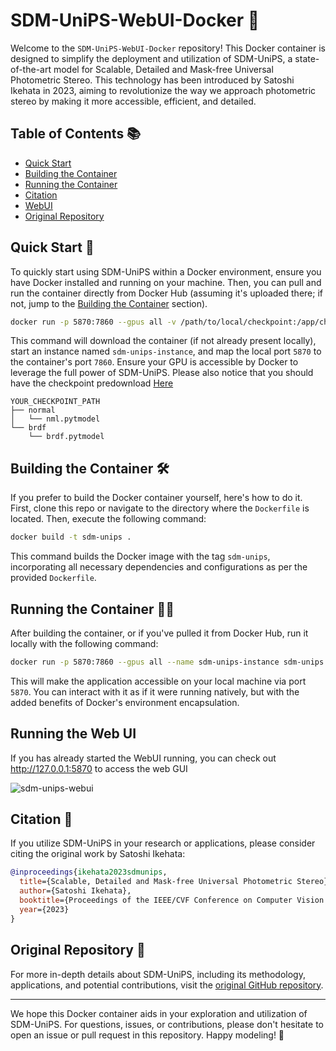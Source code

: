 # SDM-UniPS-WebUI-Docker  🐳

Welcome to the `SDM-UniPS-WebUI-Docker` repository! This Docker container is designed to simplify the deployment and utilization of SDM-UniPS, a state-of-the-art model for Scalable, Detailed and Mask-free Universal Photometric Stereo. This technology has been introduced by Satoshi Ikehata in 2023, aiming to revolutionize the way we approach photometric stereo by making it more accessible, efficient, and detailed.

## Table of Contents 📚
- [Quick Start](#quick-start)
- [Building the Container](#building-the-container)
- [Running the Container](#running-the-container)
- [Citation](#citation)
- [WebUI](#running-the-web-ui)
- [Original Repository](#original-repository)
## Quick Start 🚀

To quickly start using SDM-UniPS within a Docker environment, ensure you have Docker installed and running on your machine. Then, you can pull and run the container directly from Docker Hub (assuming it's uploaded there; if not, jump to the [Building the Container](#building-the-container) section).

```bash
docker run -p 5870:7860 --gpus all -v /path/to/local/checkpoint:/app/checkpoint --name sdm-unips-instance sdm-unips
```

This command will download the container (if not already present locally), start an instance named `sdm-unips-instance`, and map the local port `5870` to the container's port `7860`. Ensure your GPU is accessible by Docker to leverage the full power of SDM-UniPS. Please also notice that you should have the checkpoint predownload [Here](https://www.dropbox.com/s/yu8h6g0zp07mumd/checkpoint.zip?dl=0)

```
YOUR_CHECKPOINT_PATH
├── normal
│   └── nml.pytmodel
└── brdf
    └── brdf.pytmodel
```

## Building the Container 🛠️

If you prefer to build the Docker container yourself, here's how to do it. First, clone this repo or navigate to the directory where the `Dockerfile` is located. Then, execute the following command:

```bash
docker build -t sdm-unips .
```

This command builds the Docker image with the tag `sdm-unips`, incorporating all necessary dependencies and configurations as per the provided `Dockerfile`.

## Running the Container 🏃‍♂️

After building the container, or if you've pulled it from Docker Hub, run it locally with the following command:

```bash
docker run -p 5870:7860 --gpus all --name sdm-unips-instance sdm-unips
```

This will make the application accessible on your local machine via port `5870`. You can interact with it as if it were running natively, but with the added benefits of Docker's environment encapsulation.

## Running the Web UI

If you has already started the WebUI running, you can check out http://127.0.0.1:5870 to access the web GUI


![sdm-unips-webui](https://github.com/zmk5566/SDM-UniPS-WebUI-Docker/assets/98451647/9a5cad2f-abfc-4181-9c8e-c6e8964dee73)



## Citation 📖

If you utilize SDM-UniPS in your research or applications, please consider citing the original work by Satoshi Ikehata:

```bibtex
@inproceedings{ikehata2023sdmunips,
  title={Scalable, Detailed and Mask-free Universal Photometric Stereo},
  author={Satoshi Ikehata},
  booktitle={Proceedings of the IEEE/CVF Conference on Computer Vision and Pattern Recognition (CVPR)},
  year={2023}
}
```

## Original Repository 🔗

For more in-depth details about SDM-UniPS, including its methodology, applications, and potential contributions, visit the [original GitHub repository](https://github.com/satoshi-ikehata/SDM-UniPS-CVPR2023).

---

We hope this Docker container aids in your exploration and utilization of SDM-UniPS. For questions, issues, or contributions, please don't hesitate to open an issue or pull request in this repository. Happy modeling! 🌟
